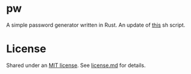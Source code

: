 # pw

A simple password generator written in Rust. An update of [this](https://gist.github.com/steverichey/6fb2f5e3684ca527497cd88bc8e720e7) sh script.

# License

Shared under an [MIT license](https://opensource.org/licenses/MIT). See [license.md](./license.md) for details.
